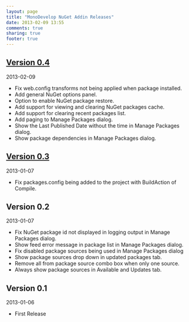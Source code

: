 ```yaml
---
layout: page
title: "MonoDevelop NuGet Addin Releases"
date: 2013-02-09 13:55
comments: true
sharing: true
footer: true
---
```


## [Version 0.4](0.4/)

2013-02-09

 * Fix web.config transforms not being applied when package installed.
 * Add general NuGet options panel.
 * Option to enable NuGet package restore.
 * Add support for viewing and clearing NuGet packages cache.
 * Add support for clearing recent packages list.
 * Add paging to Manage Packages dialog.
 * Show the Last Published Date without the time in Manage Packages dialog.
 * Show package dependencies in Manage Packages dialog.

## [Version 0.3](http://community.sharpdevelop.net/blogs/mattward/archive/2013/01/07/MonoDevelopNuGetAddin.aspx)

2013-01-07

 * Fix packages.config being added to the project with BuildAction of Compile.

## Version 0.2

2013-01-07

 * Fix NuGet package id not displayed in logging output in Manage Packages dialog.
 * Show feed error message in package list in Manage Packages dialog.
 * Fix disabled package sources being used in Manage Packages dialog
 * Show package sources drop down in updated packages tab.
 * Remove all from package source combo box when only one source.
 * Always show package sources in Available and Updates tab.

## Version 0.1

2013-01-06

 * First Release
 